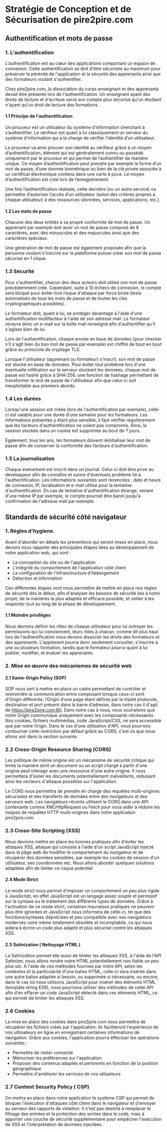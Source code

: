# Stratégie de Conception et de Sécurisation de pire2pire.com

## Authentification et mots de passe

### 1. L'authentification

L'authentification est au cœur des applications comportant un espace de connexion.
Cette authentification se doit d'être sécurisée au maximum pour préserver la pérénité de l'application et la sécurité des apprenants ainsi que des formateurs voulant s'authentifier.

Chez pire2pire.com, la dissociation du corps enseignant et des apprenants devait être présente lors de l'authentification. Un enseignant ayant des droits de lecture et d'écriture verra son compte plus sécurisé qu'un étudiant n'ayant qu'un droit de lecture des formations.

#### 1.1 Principe de l'authentification

Un prouveur est un utilisateur du système d’information cherchant à s’authentifier. Le vérifieur est quant à lui classiquement un serveur du système d’information qui a la charge de vérifier l’identité d’un utilisateur.

Le prouveur va ainsi prouver son identité au vérifieur grâce à un moyen d’authentification, élément qui est généralement connu ou possédé uniquement par le prouveur et qui permet de l’authentifier de manière unique. Ce moyen d’authentification peut prendre par exemple la forme d’un mot de passe, d’une donnée biométrique ou bien de la clé privée associée à un certificat électronique contenu dans une carte à puce. Le moyen d’authentification est créé lors de l’enregistrement.

Une fois l’authentification réalisée, cette dernière (ou un autre service) va permettre d’autoriser l’accès d’un utilisateur (selon des critères propres à chaque utilisateur) à des ressources (données, services, applications, etc.).

#### 1.2 Les mots de passe

Chacune des deux entités a sa propre conformité de mot de passe.
Un apprenant par exemple doit avoir un mot de passe composé de 8 caractères, avec des minuscules et des majuscules ainsi que des caractères spéciaux.

Une génération de mot de passe est également proposée afin que la personne voulant s'inscrire sur la plateforme puisse créer son mot de passe sécurisé en 1 clique.

### 1.3 Sécurité

Pour s'authentifier, chacun des deux acteurs doit utilisé son mot de passe précédemment créé.
Cependant, suite à 10 échecs de connexion, le compte sera bloqué pour éviter tout risque d'attaque par force brute (tests automatisés de tous les mots de passe et de toutes les clés
cryptographiques possibles).

Le formateur doit, quant à lui, se protéger davantage à l'aide d'une authentification multifacteur à l'aide de son adresse mail. Le formateur recevra donc un e-mail sur la boîte mail renseigné afin d'authentifier qu'il s'agîsse bien de lui.

Lors de l'authentification, chaque envoie en base de données (pour checker s'il s'agît bien du bon mot de passe par exemple) est chiffré de bout en bout grâce au protocole de cryptage TLS.

Lorsque l'utilisateur (apprenant ou formateur) s'inscrit, son mot de passe est stocké en base de données. Pour éviter tout problème lors d'une éventuelle infiltration sur le serveur stockant les données, chaque mot de passe est hashé grâce à SHA-256, une fonction de hashage permettant de transformer le mot de passe de l'utilisateur afin que celui-ci soit inexploitable aux premiers abords.

### 1.4 Les durées

Lorsqu'une session est créée (lors de l'authentification par exemple), celle-ci est valable pour une durée d'une semaine pour les formateurs. Les informations présentes y étant plus sensible, il faut vérifier régulièrement que les facteurs d'authentification ne soient pas compromis. Ainsi, la session stockée dans un cookie est supprimée au bout de 7 jours.

Egalement, tous les ans, les formateurs doivent réinitialiser leur mot de passe afin de conserver la conformité des facteurs d'authentification.

### 1.5 La journalisation

Chaque événement est inscrit dans un journal. Celui-ci doit être privé au développeur afin de connaître et suivre d'éventuels problème lié à l'authentification. Les informations suivantes sont recencées : date et heure de connexion, IP, localisation et e-mail utilisé pour la tentative d'authentification.
En cas de tentative d'authentification étrange, venant d'une même IP par exemple, le compte pourrait être banni jusqu'à confirmation de l'adresse mail par exemple.

## Standards de sécurité côté navigateur

### 1. Règles d'hygiene.

Avant d'aborder en détails les préventions qui seront mises en place, nous devons nous rappeler des principales étapes liées au développement de notre application web, qui sont :

- La conception du site ou de l'application
- L'intégrité du comportement de l'application côté client
- La configuration de l'infrasctructure d'hébergement
- Détection et information

Ces différentes étapes vont nous permettre de mettre en place nos règles de sécurité dès le début, afin d'analyser les besoins de sécurité liés à notre projet, de la manières la plus adaptée et efficace possible, et veiller à les respecter tout au long de la phase de développement.

#### 1.1 Moindre privilèges

Nous devrons définir les rôles de chaque utilisateur pour lui octroyer les permissions qui lui conviennent, leurs rôles à chacun, comme dit plus haut lors de l'authentification nous devons dissocier les droits des formateurs et des apprenants. L'apprenant pourra donc seulement consulter, s'inscrire à une ou plusieurs formation, tandis que le formateur pourra quant à lui publier, modifier, et évaluer les apprenants.

### 2. Mise en œuvre des mécanismes de sécurité web

#### 2.1 Same-Origin Policy (SOP)

SOP nous sert à mettre en place un cadre permettant de contrôler et restreindre la communication entre composant lorsque ceux-ci sont d'Origin différente, l’Origin d’une page étant définie par le triplet protocole, destination et port présent dans la barre d’adresse, dans notre cas il d'agit de https://pire2pire.com:80. Dans notre cas à nous, nous souhaitons que notre Origin communique uniquement avec les composants nécéssaires. Nos cookies, fichiers multimédias, code JavaScript/CSS, ne sera accessible que par notre Origin. Dans le cas d'une utilisation d'API, nous pourrons contourner cette restriction par défaut grâce au CORS, c'est ce que nous allons voir dans la section suivante.

### 2.2 Cross-Origin Resource Sharing (CORS)

Les politique de même origine est un mécanisme de sécurité critique qui limite la manière dont un document ou un script chargé à partir d'une origine peut interagir avec une ressource d'une autre origine.
Il nous permettera d'isoler les documents potentiellement malveillants, réduisant ainsi les vecteurs d'attaque possibles sur l'application.

Le CORS nous permettra de prendre en charge des requêtes multi-origines sécurisées et des transferts de données entre des navigateurs et des serveurs web. Les navigateurs récents utilisent le CORS dans une API contenante comme XMLHttpRequest ou Fetch pour nous aider à réduire les risques de requêtes HTTP multi-origines dans notre application pire2pire.com

### 2.3 Cross-Site Scripting (XSS)

Nous devrons mettre en place les bonnes pratiques afin d'éviter les attaques XSS, attaque qui consiste à l'aide d'un script JavaScript injecté dans la pâge web de modifier le comportement du navigateur et de récupérer des données sensibles, par exemple les cookies de session d'un utilisateur, ses coordonnées etc. Nous allons aborder quelques solutions adaptées afin de limiter ce risque potentiel.

#### 2.4 Mode Strict

Le mode strict nous permet d'imposer un comportement un peu plus rigide à JavaScript, en effet JavaScript est un langage assez souple et permissif sur la syntaxe ou le traitement des différents types de données. Grâce à l'activation de ce mode strict, certaines mauvaises pratiques ne peuvent plus être ignorées et JavaScript nous informera de celle-ci, tel que des fonctions/syntaxes dépréciées et peu compatible avec nos navigateurs modernes voire même totalement obsolète et incomptabile, ce qui nous aidera à écrire un code plus adapté et plus sécurisé contre les attaques XSS.

#### 2.5 Satinization ( Nettoyage HTML )

La Satinization permet elle aussi de limiter les attaques XSS, à l'aide de l'API Satinizer, nous allons rendre notre HTML potentiellement non fiable un peu plus sûr. A l'aide de ces methodes fournies par notre API, selon les contextes et la particularité d'une balise HTML, celle-ci sera insérée dans une autre balise adaptée si besoin, ou supprimée si nécessaire, ou encore, dans le cas où nous utilisons JavaScript pour insérer des éléments HTML (template string ES6), nous pourrions utiliser des méthodes de cette API afin d'en effacer un code JavaScript détecté dans ces éléments HTML, ce qui permet de limiter les attaques XSS.

### 2.6 Cookies

La mise en place des cookies dans pire2pire.com nous permettra de récupérer les fichiers créés par l'application. Ils faciliteront l'expérience de nos utilisateurs en ligne en enregistrant certaines informations de navigation. Grâce aux cookies, l'application pourra effectuer les opérations suivantes :

- Permettre de rester connecté
- Mémoriser les préférences sur l'application
- Proposer des contenus adaptés et pertinents en fonction de la position géographique
- Permettre d'améliorer les services de nos utilsateurs

### 2.7 Content Security Policy ( CSP)

On mettra en place dans notre application le système CSP qui permet de bloquer l'exécution d'attaques côté client dans le navigateur et d'envoyer au serveur des rapports de violation.
Il n'est pas destiné à remplacer le filtrage des entrées et la protection des sorties dans le code, mais à apporter une couche de sécurité supplémentaire pour empêcher l'exécution de XSS et l'interprétation de données injectées.
